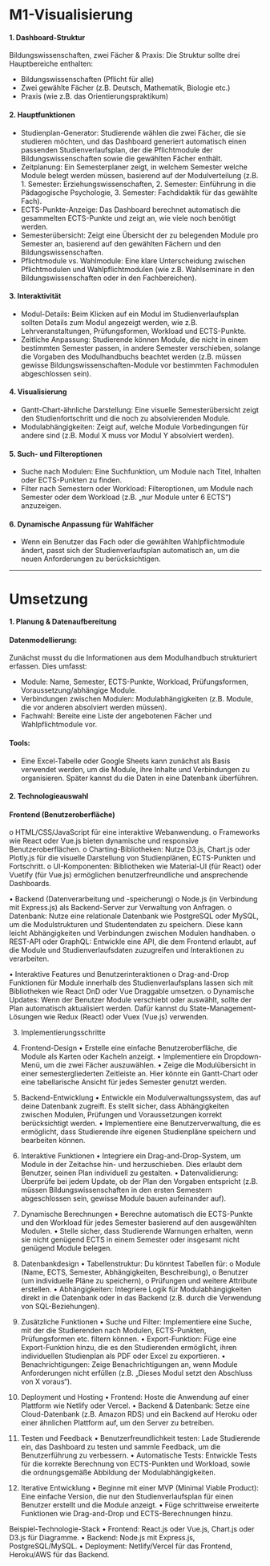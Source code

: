 # M1-Visualisierung

#### 1. Dashboard-Struktur

Bildungswissenschaften, zwei Fächer & Praxis: Die Struktur sollte drei Hauptbereiche enthalten:
   -   Bildungswissenschaften (Pflicht für alle)
   -   Zwei gewählte Fächer (z.B. Deutsch, Mathematik, Biologie etc.)
   - Praxis (wie z.B. das Orientierungspraktikum)
     
#### 2. Hauptfunktionen
- Studienplan-Generator: Studierende wählen die zwei Fächer, die sie studieren möchten, und das Dashboard generiert automatisch einen passenden Studienverlaufsplan, der die Pflichtmodule der Bildungswissenschaften sowie die gewählten Fächer enthält.
- Zeitplanung: Ein Semesterplaner zeigt, in welchem Semester welche Module belegt werden müssen, basierend auf der Modulverteilung (z.B. 1. Semester: Erziehungswissenschaften, 2. Semester: Einführung in die Pädagogische Psychologie, 3. Semester: Fachdidaktik für das gewählte Fach).
- ECTS-Punkte-Anzeige: Das Dashboard berechnet automatisch die gesammelten ECTS-Punkte und zeigt an, wie viele noch benötigt werden.
- Semesterübersicht: Zeigt eine Übersicht der zu belegenden Module pro Semester an, basierend auf den gewählten Fächern und den Bildungswissenschaften.
- Pflichtmodule vs. Wahlmodule: Eine klare Unterscheidung zwischen Pflichtmodulen und Wahlpflichtmodulen (wie z.B. Wahlseminare in den Bildungswissenschaften oder in den Fachbereichen).

#### 3. Interaktivität
- Modul-Details: Beim Klicken auf ein Modul im Studienverlaufsplan sollten Details zum Modul angezeigt werden, wie z.B. Lehrveranstaltungen, Prüfungsformen, Workload und ECTS-Punkte.
- Zeitliche Anpassung: Studierende können Module, die nicht in einem bestimmten Semester passen, in andere Semester verschieben, solange die Vorgaben des Modulhandbuchs beachtet werden (z.B. müssen gewisse Bildungswissenschaften-Module vor bestimmten Fachmodulen abgeschlossen sein).
  
#### 4. Visualisierung
-	Gantt-Chart-ähnliche Darstellung: Eine visuelle Semesterübersicht zeigt den Studienfortschritt und die noch zu absolvierenden Module.
- Modulabhängigkeiten: Zeigt auf, welche Module Vorbedingungen für andere sind (z.B. Modul X muss vor Modul Y absolviert werden).
  
#### 5. Such- und Filteroptionen
- Suche nach Modulen: Eine Suchfunktion, um Module nach Titel, Inhalten oder ECTS-Punkten zu finden.
- Filter nach Semestern oder Workload: Filteroptionen, um Module nach Semester oder dem Workload (z.B. „nur Module unter 6 ECTS“) anzuzeigen.

#### 6. Dynamische Anpassung für Wahlfächer
- Wenn ein Benutzer das Fach oder die gewählten Wahlpflichtmodule ändert, passt sich der Studienverlaufsplan automatisch an, um die neuen Anforderungen zu berücksichtigen.

***

# Umsetzung

#### 1. Planung & Datenaufbereitung
#### Datenmodellierung: 
Zunächst musst du die Informationen aus dem Modulhandbuch strukturiert erfassen. Dies umfasst:
- Module: Name, Semester, ECTS-Punkte, Workload, Prüfungsformen, Voraussetzung/abhängige Module.
- Verbindungen zwischen Modulen: Modulabhängigkeiten (z.B. Module, die vor anderen absolviert werden müssen).
- Fachwahl: Bereite eine Liste der angebotenen Fächer und Wahlpflichtmodule vor.

#### Tools:
- Eine Excel-Tabelle oder Google Sheets kann zunächst als Basis verwendet werden, um die Module, ihre Inhalte und Verbindungen zu organisieren. Später kannst du die Daten in eine Datenbank überführen.
  
####  2. Technologieauswahl
#### Frontend (Benutzeroberfläche)
o	HTML/CSS/JavaScript für eine interaktive Webanwendung.
o	Frameworks wie React oder Vue.js bieten dynamische und responsive Benutzeroberflächen.
o	Charting-Bibliotheken: Nutze D3.js, Chart.js oder Plotly.js für die visuelle Darstellung von Studienplänen, ECTS-Punkten und Fortschritt.
o	UI-Komponenten: Bibliotheken wie Material-UI (für React) oder Vuetify (für Vue.js) ermöglichen benutzerfreundliche und ansprechende Dashboards.

•	Backend (Datenverarbeitung und -speicherung)
o	Node.js (in Verbindung mit Express.js) als Backend-Server zur Verwaltung von Anfragen.
o	Datenbank: Nutze eine relationale Datenbank wie PostgreSQL oder MySQL, um die Modulstrukturen und Studentendaten zu speichern. Diese kann leicht Abhängigkeiten und Verbindungen zwischen Modulen handhaben.
o	REST-API oder GraphQL: Entwickle eine API, die dem Frontend erlaubt, auf die Module und Studienverlaufsdaten zuzugreifen und Interaktionen zu verarbeiten.

•	Interaktive Features und Benutzerinteraktionen
o	Drag-and-Drop Funktionen für Module innerhalb des Studienverlaufsplans lassen sich mit Bibliotheken wie React DnD oder Vue Draggable umsetzen.
o	Dynamische Updates: Wenn der Benutzer Module verschiebt oder auswählt, sollte der Plan automatisch aktualisiert werden. Dafür kannst du State-Management-Lösungen wie Redux (React) oder Vuex (Vue.js) verwenden.

3. Implementierungsschritte

1. Frontend-Design
•	Erstelle eine einfache Benutzeroberfläche, die Module als Karten oder Kacheln anzeigt.
•	Implementiere ein Dropdown-Menü, um die zwei Fächer auszuwählen.
•	Zeige die Modulübersicht in einer semestergliederten Zeitleiste an. Hier könnte ein Gantt-Chart oder eine tabellarische Ansicht für jedes Semester genutzt werden.

2. Backend-Entwicklung
•	Entwickle ein Modulverwaltungssystem, das auf deine Datenbank zugreift. Es stellt sicher, dass Abhängigkeiten zwischen Modulen, Prüfungen und Voraussetzungen korrekt berücksichtigt werden.
•	Implementiere eine Benutzerverwaltung, die es ermöglicht, dass Studierende ihre eigenen Studienpläne speichern und bearbeiten können.

3. Interaktive Funktionen
•	Integriere ein Drag-and-Drop-System, um Module in der Zeitachse hin- und herzuschieben. Dies erlaubt dem Benutzer, seinen Plan individuell zu gestalten.
•	Datenvalidierung: Überprüfe bei jedem Update, ob der Plan den Vorgaben entspricht (z.B. müssen Bildungswissenschaften in den ersten Semestern abgeschlossen sein, gewisse Module bauen aufeinander auf).

4. Dynamische Berechnungen
•	Berechne automatisch die ECTS-Punkte und den Workload für jedes Semester basierend auf den ausgewählten Modulen.
•	Stelle sicher, dass Studierende Warnungen erhalten, wenn sie nicht genügend ECTS in einem Semester oder insgesamt nicht genügend Module belegen.

5. Datenbankdesign
•	Tabellenstruktur: Du könntest Tabellen für:
o	Module (Name, ECTS, Semester, Abhängigkeiten, Beschreibung),
o	Benutzer (um individuelle Pläne zu speichern),
o	Prüfungen und weitere Attribute erstellen.
•	Abhängigkeiten: Integriere Logik für Modulabhängigkeiten direkt in die Datenbank oder in das Backend (z.B. durch die Verwendung von SQL-Beziehungen).

4. Zusätzliche Funktionen
•	Suche und Filter: Implementiere eine Suche, mit der die Studierenden nach Modulen, ECTS-Punkten, Prüfungsformen etc. filtern können.
•	Export-Funktion: Füge eine Export-Funktion hinzu, die es den Studierenden ermöglicht, ihren individuellen Studienplan als PDF oder Excel zu exportieren.
•	Benachrichtigungen: Zeige Benachrichtigungen an, wenn Module Anforderungen nicht erfüllen (z.B. „Dieses Modul setzt den Abschluss von X voraus“).

5. Deployment und Hosting
•	Frontend: Hoste die Anwendung auf einer Plattform wie Netlify oder Vercel.
•	Backend & Datenbank: Setze eine Cloud-Datenbank (z.B. Amazon RDS) und ein Backend auf Heroku oder einer ähnlichen Plattform auf, um den Server zu betreiben.

6. Testen und Feedback
•	Benutzerfreundlichkeit testen: Lade Studierende ein, das Dashboard zu testen und sammle Feedback, um die Benutzerführung zu verbessern.
•	Automatische Tests: Entwickle Tests für die korrekte Berechnung von ECTS-Punkten und Workload, sowie die ordnungsgemäße Abbildung der Modulabhängigkeiten.

7. Iterative Entwicklung
•	Beginne mit einer MVP (Minimal Viable Product): Eine einfache Version, die nur den Studienverlaufsplan für einen Benutzer erstellt und die Module anzeigt.
•	Füge schrittweise erweiterte Funktionen wie Drag-and-Drop und ECTS-Berechnungen hinzu.

Beispiel-Technologie-Stack
•	Frontend: React.js oder Vue.js, Chart.js oder D3.js für Diagramme.
•	Backend: Node.js mit Express.js, PostgreSQL/MySQL.
•	Deployment: Netlify/Vercel für das Frontend, Heroku/AWS für das Backend.
